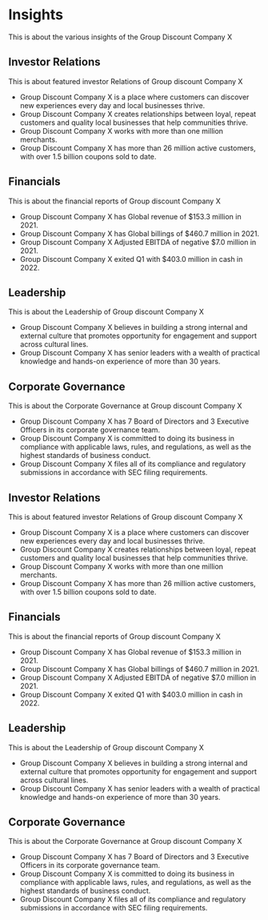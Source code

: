 # Insights

This is about the various insights of the Group Discount Company X

## Investor Relations

This is about featured investor Relations of Group discount Company X

- Group Discount Company X is a place where customers can discover new experiences every day and local businesses thrive.
- Group Discount Company X creates relationships between loyal, repeat customers and quality local businesses that help communities thrive.
- Group Discount Company X works with more than one million merchants.
- Group Discount Company X  has more than 26 million active customers, with over 1.5 billion coupons sold to date.

## Financials

This is about the financial reports of Group discount Company X

- Group Discount Company X has Global revenue of $153.3 million in 2021.
- Group Discount Company X has Global billings of $460.7 million in 2021.
- Group Discount Company X Adjusted EBITDA of negative $7.0 million in 2021.
- Group Discount Company X exited Q1 with $403.0 million in cash in 2022.

## Leadership

This is about the Leadership of Group discount Company X

- Group Discount Company X  believes in building a strong internal and external culture that promotes opportunity for engagement and support across cultural lines.
- Group Discount Company X has senior leaders with a wealth of practical knowledge and hands-on experience of more than 30 years.

## Corporate Governance

This is about the Corporate Governance at Group discount Company X

- Group Discount Company X  has 7 Board of Directors and 3 Executive Officers in its corporate governance team.
- Group Discount Company X is committed to doing its business in compliance with applicable laws, rules, and regulations, as well as the highest standards of business conduct.
- Group Discount Company X files all of its compliance and regulatory submissions in accordance with SEC filing requirements.

## Investor Relations

This is about featured investor Relations of Group discount Company X

- Group Discount Company X is a place where customers can discover new experiences every day and local businesses thrive.
- Group Discount Company X creates relationships between loyal, repeat customers and quality local businesses that help communities thrive.
- Group Discount Company X works with more than one million merchants.
- Group Discount Company X  has more than 26 million active customers, with over 1.5 billion coupons sold to date.

## Financials

This is about the financial reports of Group discount Company X

- Group Discount Company X has Global revenue of $153.3 million in 2021.
- Group Discount Company X has Global billings of $460.7 million in 2021.
- Group Discount Company X Adjusted EBITDA of negative $7.0 million in 2021.
- Group Discount Company X exited Q1 with $403.0 million in cash in 2022.

## Leadership

This is about the Leadership of Group discount Company X

- Group Discount Company X  believes in building a strong internal and external culture that promotes opportunity for engagement and support across cultural lines.
- Group Discount Company X has senior leaders with a wealth of practical knowledge and hands-on experience of more than 30 years.

## Corporate Governance

This is about the Corporate Governance at Group discount Company X

- Group Discount Company X  has 7 Board of Directors and 3 Executive Officers in its corporate governance team.
- Group Discount Company X is committed to doing its business in compliance with applicable laws, rules, and regulations, as well as the highest standards of business conduct.
- Group Discount Company X files all of its compliance and regulatory submissions in accordance with SEC filing requirements.